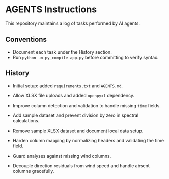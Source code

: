 # AGENTS Instructions

This repository maintains a log of tasks performed by AI agents.

## Conventions
- Document each task under the History section.
- Run `python -m py_compile app.py` before committing to verify syntax.

## History
- Initial setup: added `requirements.txt` and `AGENTS.md`.
- Allow XLSX file uploads and added `openpyxl` dependency.

- Improve column detection and validation to handle missing `time` fields.
- Add sample dataset and prevent division by zero in spectral calculations.
- Remove sample XLSX dataset and document local data setup.
- Harden column mapping by normalizing headers and validating the time field.
- Guard analyses against missing wind columns.
- Decouple direction residuals from wind speed and handle absent columns gracefully.

